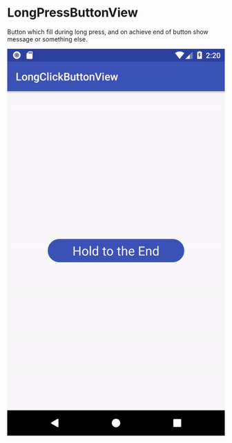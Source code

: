 # LongPressButtonView
Button which fill during long press, and on achieve end of button show message or something else.

<img src=https://github.com/dajver/LongPressButtonView/blob/master/img/example.gif />
